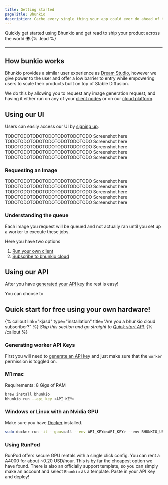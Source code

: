 ```yaml
---
title: Getting started
pageTitle: Bhunkio
description: Cache every single thing your app could ever do ahead of time, so your code never even has to run at all.
---
```


Quickly get started using Bhunkio and get read to ship your product across the world 🌍.{% .lead %}

---

## How bunkio works

Bhunkio provides a similar user experience as [Dream Studio](https://beta.dreamstudio.ai/dream), however we give power to the user and offer a low barrier to entry while empowering users to scale their products built on top of Stable Diffusion.

We do this by allowing you to request any image generation request, and having it either run on any of your [client nodes](/docs/writing-plugins) or on our [cloud platform](https://bhunk.io/cloud-platform).

## Using our UI

Users can easily access our UI by [signing up](https://bhunk.io/sign-up).

TODOTODOTODOTODOTODOTODOTODO Screenshot here
TODOTODOTODOTODOTODOTODOTODO Screenshot here
TODOTODOTODOTODOTODOTODOTODO Screenshot here
TODOTODOTODOTODOTODOTODOTODO Screenshot here
TODOTODOTODOTODOTODOTODOTODO Screenshot here

### Requesting an Image

TODOTODOTODOTODOTODOTODOTODO Screenshot here
TODOTODOTODOTODOTODOTODOTODO Screenshot here
TODOTODOTODOTODOTODOTODOTODO Screenshot here
TODOTODOTODOTODOTODOTODOTODO Screenshot here
TODOTODOTODOTODOTODOTODOTODO Screenshot here

### Understanding the queue

Each image you request will be queued and not actually ran until you set up a worker to execute these jobs.

Here you have two options

1. [Run your own client](/docs/host-yourself)
1. [Subscribe to bhunkio cloud](https://bhunk.io/cloud-platform)

## Using our API

After you have [generated your API key](/docs/generating-api-key) the rest is easy!

You can choose to

## Quick start for **free** using your own hardware!

{% callout link="kjasd" type="installation" title="Are you a bhunkio cloud subscriber?" %}
_Skip this section and go straight to [Quick start API](#quick-start-api)_.
{% /callout %}

### Generating worker API Keys

First you will need to [generate an API key](/docs/generating-api-key) and just make sure that the `worker` permission is toggled on.

### M1 mac

Requirements: 8 Gigs of RAM

```bash
brew install bhunkio
bhunkio run --api_key <API_KEY>
```

### Windows or Linux with an Nvidia GPU

Make sure you have [Docker](https://docs.docker.com/engine/install/) installed.

```bash
sudo docker run -it --gpus=all --env API_KEY=<API_KEY> --env BHUNKIO_URL=https://www.bhunk.io chitalian/bhunkio-client:0.0.1 bash -c "conda run --no-capture-output -n ldm python bhunkio.py"
```

### Using RunPod

RunPod offers secure GPU rentals with a single click config. You can rent a A4000 for about ~0.20 USD/hour. This is by far the cheapest option we have found. There is also an officially support template, so you can simply make an account and select `Bhunkio` as a template. Paste in your API Key and deploy!
